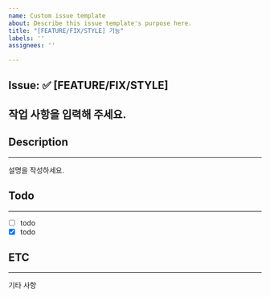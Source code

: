 ```yaml
---
name: Custom issue template
about: Describe this issue template's purpose here.
title: "[FEATURE/FIX/STYLE] 기능"
labels: ''
assignees: ''

---
```


## Issue: ✅ [FEATURE/FIX/STYLE]
작업 사항을 입력해 주세요.
---

## Description
---
설명을 작성하세요.

## Todo
---
- [ ] todo
- [x] todo

## ETC
---
기타 사항
